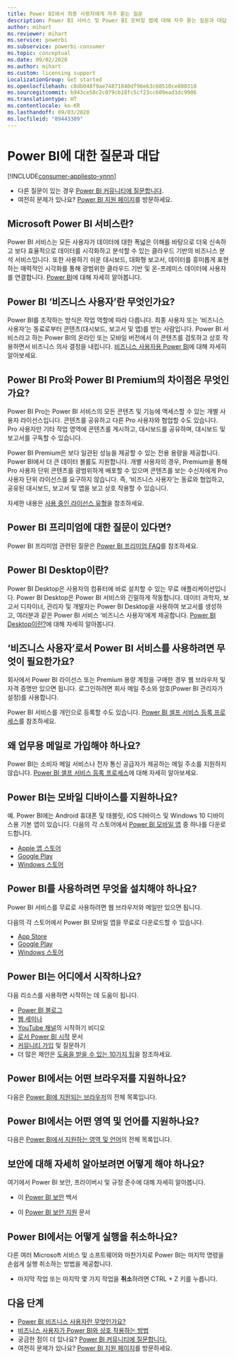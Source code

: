 ```yaml
---
title: Power BI에서 최종 사용자에게 자주 묻는 질문
description: Power BI 서비스 및 Power BI 모바일 앱에 대해 자주 묻는 질문과 대답 목록을 찾습니다.
author: mihart
ms.reviewer: mihart
ms.service: powerbi
ms.subservice: powerbi-consumer
ms.topic: conceptual
ms.date: 09/02/2020
ms.author: mihart
ms.custom: licensing support
LocalizationGroup: Get started
ms.openlocfilehash: c8db048f9ae74871840df96e63c60510ce800318
ms.sourcegitcommit: b943ce58c2c079cb18fc5cf23cc609ead1dc9906
ms.translationtype: HT
ms.contentlocale: ko-KR
ms.lasthandoff: 09/03/2020
ms.locfileid: "89443309"
---
```

# <a name="frequently-asked-questions-about-power-bi"></a>Power BI에 대한 질문과 대답

[!INCLUDE[consumer-appliesto-ynnn](../includes/consumer-appliesto-ynnn.md)]

* 다른 질문이 있는 경우 [Power BI 커뮤니티에 질문합니다](https://community.powerbi.com/).
* 여전히 문제가 있나요? [Power BI 지원 페이지](https://powerbi.microsoft.com/support/)를 방문하세요.

## <a name="what-is-the-microsoft-power-bi-service"></a>Microsoft Power BI 서비스란?

Power BI 서비스는 모든 사용자가 데이터에 대한 폭넓은 이해를 바탕으로 더욱 신속하고 보다 효율적으로 데이터를 시각화하고 분석할 수 있는 클라우드 기반의 비즈니스 분석 서비스입니다. 또한 사용하기 쉬운 대시보드, 대화형 보고서, 데이터를 흥미롭게 표현하는 매력적인 시각화를 통해 광범위한 클라우드 기반 및 온-프레미스 데이터에 사용자를 연결합니다. [Power BI](../fundamentals/power-bi-overview.md)에 대해 자세히 알아봅니다.

## <a name="what-is-a-power-bi-business-user"></a>Power BI ‘비즈니스 사용자’란 무엇인가요?

Power BI를 조작하는 방식은 작업 역할에 따라 다릅니다. 최종 사용자 또는 ‘비즈니스 사용자’는 동료로부터 콘텐츠(대시보드, 보고서 및 앱)를 받는 사람입니다. Power BI 서비스라고 하는 Power BI의 온라인 또는 모바일 버전에서 이 콘텐츠를 검토하고 상호 작용하면서 비즈니스 의사 결정을 내립니다.  [비즈니스 사용자용 Power BI](index.yml)에 대해 자세히 알아보세요.


## <a name="whats-the-difference-between-power-bi-pro-and-power-bi-premium"></a>Power BI Pro와 Power BI Premium의 차이점은 무엇인가요?

Power BI Pro는 Power BI 서비스의 모든 콘텐츠 및 기능에 액세스할 수 있는 개별 사용자 라이선스입니다. 콘텐츠를 공유하고 다른 Pro 사용자와 협업할 수도 있습니다. Pro 사용자만 기타 작업 영역에 콘텐츠를 게시하고, 대시보드를 공유하며, 대시보드 및 보고서를 구독할 수 있습니다. 

Power BI Premium은 보다 일관된 성능을 제공할 수 있는 전용 용량을 제공합니다. Power BI에서 더 큰 데이터 볼륨도 지원합니다. 개별 사용자의 경우, Premium을 통해 Pro 사용자 단위 콘텐츠를 광범위하게 배포할 수 있으며 콘텐츠를 보는 수신자에게 Pro 사용자 단위 라이선스를 요구하지 않습니다. 즉, ‘비즈니스 사용자’는 동료와 협업하고, 공유된 대시보드, 보고서 및 앱을 보고 상호 작용할 수 있습니다. 

자세한 내용은 [사용 중인 라이선스 유형](end-user-license.md)을 참조하세요.

## <a name="what-if-i-have-questions-about-power-bi-premium"></a>Power BI 프리미엄에 대한 질문이 있다면?

Power BI 프리미엄 관련된 질문은 [Power BI 프리미엄 FAQ](../admin/service-premium-faq.md)를 참조하세요.

## <a name="what-is-power-bi-desktop"></a>Power BI Desktop이란?

Power BI Desktop은 사용자의 컴퓨터에 바로 설치할 수 있는 무료 애플리케이션입니다. Power BI Desktop은 Power BI 서비스와 긴밀하게 작동합니다.  데이터 과학자, 보고서 디자이너, 관리자 및 개발자는 Power BI Desktop을 사용하여 보고서를 생성하고, 여러분과 같은 Power BI 서비스 ‘비즈니스 사용자’에게 제공합니다. [Power BI Desktop이란?](../fundamentals/desktop-what-is-desktop.md)에 대해 자세히 알아봅니다.

## <a name="as-a-business-user-what-do-i-need-to-use-the-power-bi-service"></a>‘비즈니스 사용자’로서 Power BI 서비스를 사용하려면 무엇이 필요한가요?

회사에서 Power BI 라이선스 또는 Premium 용량 계정을 구매한 경우 웹 브라우저 및 자격 증명만 있으면 됩니다. 로그인하려면 회사 메일 주소와 암호(Power BI 관리자가 설정)를 사용합니다.  

Power BI 서비스를 개인으로 등록할 수도 있습니다. [Power BI 셀프 서비스 등록 프로세스](../fundamentals/service-self-service-signup-for-power-bi.md)를 참조하세요.

## <a name="why-do-i-have-to-sign-up-with-my-work-email"></a>왜 업무용 메일로 가입해야 하나요?

Power BI는 소비자 메일 서비스나 전자 통신 공급자가 제공하는 메일 주소를 지원하지 않습니다. [Power BI 셀프 서비스 등록 프로세스](../fundamentals/service-self-service-signup-for-power-bi.md)에 대해 자세히 알아보세요.

## <a name="does-power-bi-support-mobile-devices"></a>Power BI는 모바일 디바이스를 지원하나요?

예. Power BI에는 Android 휴대폰 및 태블릿, iOS 디바이스 및 Windows 10 디바이스용 기본 앱이 있습니다. 다음의 각 스토어에서 [Power BI 모바일 앱](https://powerbi.microsoft.com/mobile) 중 하나를 다운로드합니다.  

* [Apple 앱 스토어](https://go.microsoft.com/fwlink/?LinkId=526218)
* [Google Play](https://go.microsoft.com/fwlink/?LinkID=544867&clcid=0x409)
* [Windows 스토어](https://go.microsoft.com/fwlink/?LinkId=526478)

## <a name="what-do-i-need-to-install-to-use-power-bi"></a>Power BI를 사용하려면 무엇을 설치해야 하나요?

Power BI 서비스를 무료로 사용하려면 웹 브라우저와 메일만 있으면 됩니다.

다음의 각 스토어에서 Power BI 모바일 앱을 무료로 다운로드할 수 있습니다.

* [App Store](https://go.microsoft.com/fwlink/?LinkId=526218)
* [Google Play](https://go.microsoft.com/fwlink/?LinkID=544867&clcid=0x409)
* [Windows 스토어](https://go.microsoft.com/fwlink/?LinkId=526478)

## <a name="where-do-i-get-started-with-power-bi"></a>Power BI는 어디에서 시작하나요?

다음 리소스를 사용하면 시작하는 데 도움이 됩니다.

* [Power BI 블로그](https://powerbi.microsoft.com/blog/)
* [웹 세미나](../fundamentals/webinars.md)
* [YouTube 채널](https://www.youtube.com/user/mspowerbi)의 시작하기 비디오
* [로서 Power BI 시작](index.yml) 문서
* [커뮤니티 가입](https://community.powerbi.com/) 및 질문하기
* 더 많은 제안은 [도움을 받을 수 있는 10가지 팁](../fundamentals/service-tips-for-finding-help.md)을 참조하세요.

## <a name="what-browsers-does-power-bi-support"></a>Power BI에서는 어떤 브라우저를 지원하나요?

다음은 [Power BI에 지원되는 브라우저](../fundamentals/power-bi-browsers.md)의 전체 목록입니다.

## <a name="what-regions-and-languages-does-power-bi-support"></a>Power BI에서는 어떤 영역 및 언어를 지원하나요?

다음은 [Power BI에서 지원하는 영역 및 언어](../fundamentals/supported-languages-countries-regions.md)의 전체 목록입니다.

## <a name="where-can-i-learn-more-about-security"></a>보안에 대해 자세히 알아보려면 어떻게 해야 하나요?

여기에서 Power BI 보안, 프라이버시 및 규정 준수에 대해 자세히 알아봅니다.

* 이 [Power BI 보안](https://go.microsoft.com/fwlink/?LinkId=829185) 백서

* 이 [Power BI 보안 지원](../admin/service-admin-power-bi-security.md) 문서

## <a name="how-do-i-undo-in-power-bi"></a>Power BI에서는 어떻게 실행을 취소하나요?

다른 여러 Microsoft 서비스 및 소프트웨어와 마찬가지로 Power BI는 마지막 명령을 손쉽게 실행 취소하는 방법을 제공합니다.

* 마지막 작업 또는 마지막 몇 가지 작업을 **취소**하려면 CTRL + Z 키를 누릅니다.

## <a name="next-steps"></a>다음 단계

* [Power BI 비즈니스 사용자란 무엇인가요?](end-user-consumer.md)
* [비즈니스 사용자가 Power BI와 상호 작용하는 방법](end-user-reading-view.md)
* 궁금한 점이 더 있나요? [Power BI 커뮤니티에 질문합니다.](https://community.powerbi.com/)
* 여전히 문제가 있나요? [Power BI 지원 페이지](https://powerbi.microsoft.com/support/)를 방문하세요.